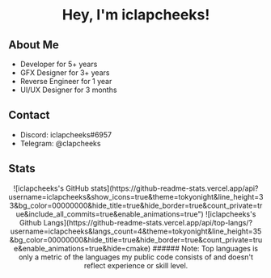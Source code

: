 <h1 align="center">Hey, I'm iclapcheeks!</h1>

## About Me
- Developer for 5+ years
- GFX Designer for 3+ years
- Reverse Engineer for 1 year
- UI/UX Designer for 3 months

## Contact
- Discord: iclapcheeks#6957
- Telegram: @clapcheeks

## Stats
<div align="center">
 ![iclapcheeks's GitHub stats](https://github-readme-stats.vercel.app/api?username=iclapcheeks&show_icons=true&theme=tokyonight&line_height=33&bg_color=00000000&hide_title=true&hide_border=true&count_private=true&include_all_commits=true&enable_animations=true")
 ![iclapcheeks's Github Langs](https://github-readme-stats.vercel.app/api/top-langs/?username=iclapcheeks&langs_count=4&theme=tokyonight&line_height=35&bg_color=00000000&hide_title=true&hide_border=true&count_private=true&enable_animations=true&hide=cmake)
 ###### Note: Top languages is only a metric of the languages my public code consists of and doesn't reflect experience or skill level.
</div>

